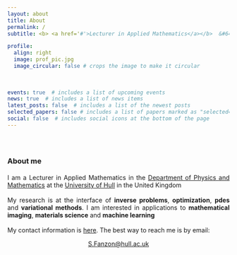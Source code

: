 ```yaml
---
layout: about
title: About
permalink: /
subtitle: <b> <a href='#'>Lecturer in Applied Mathematics</a></b>  &#64;   <b><a href='https://www.hull.ac.uk'>Hull</a></b>

profile:
  align: right
  image: prof_pic.jpg
  image_circular: false # crops the image to make it circular
  
    
    
events: true  # includes a list of upcoming events    
news: true  # includes a list of news items
latest_posts: false  # includes a list of the newest posts
selected_papers: false # includes a list of papers marked as "selected={true}"
social: false  # includes social icons at the bottom of the page
---
```


&nbsp;

<h3 style="margin-bottom: 1.2rem; margin-top: 2rem;"><b>About me</b></h3>
<p style="text-align: justify;">
I am a Lecturer in Applied Mathematics in the <a href='https://www.hull.ac.uk/faculties/departments/department-of-physics-and-mathematics'>Department of Physics and Mathematics</a> at the <a href='https://www.hull.ac.uk'>University of Hull</a> in the United Kingdom
<br style="line-height: 1rem"/>
&nbsp;
<br>
My research is at the interface of <b>inverse problems</b>, <b>optimization</b>, <b>pdes</b> and <b>variational methods</b>. I am interested in applications to <b>mathematical imaging</b>, <b>materials science</b> and <b>machine learning</b>
<br style="line-height: 1rem"/>
&nbsp;
<br>
My contact information is <a href='#contact_info'>here</a>. The best way to reach me is by email:
<p style="text-align: center; margin-top: 0.4rem;">
<a href = "mailto: S.Fanzon@hull.ac.uk">S.Fanzon@hull.ac.uk</a>
</p>
</p>

